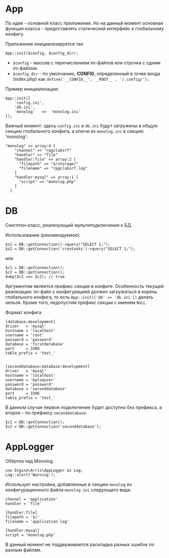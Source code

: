 # App

По идее - основной класс приложения. Но на данный момент основная функция класса - предоставлять статический интерфейс к
глобальному конфигу.

Приложение инициализируется так:

```
App::init($config, $config_dir);
```

- `$config` - массив с перечислением ini-файлов или строчка с одним ini-файлом.
- `$config_dir` - по умолчанию, __CONFIG__, определенный в точке входа (index.php) как `define('__CONFIG__', __ROOT__ . '/.config/');`

Пример инициализации:
```
App::init([
    'config.ini',
    'db.ini',
    'monolog'   =>  'monolog.ini'
]);
```
Важный момент: здесь `config.ini` и `db.ini` будут загружены в общую секцию глобального конфига, а ключи из `monolog.ini` в секцию 'monolog':
```
"monolog" => array:4 [
    "channel" => "rpgclubsrf"
    "handler" => "file"
    "handler:file" => array:2 [
      "filepath" => "$/storage/"
      "filename" => "rpgclubsrf.log"
    ]
    "handler:mysql" => array:1 [
      "script" => "monolog.php"
    ]
  ]

```

# DB

Синглтон-класс, реализующий мультиподключения к БД.

Использование (рекомендуемое):
```
$s1 = DB::getConnection()->query("SELECT 1;");
$s2 = DB::getConnection('crontasks')->query("SELECT 1;");
```

или
```
$c1 = DB::getConnection();
$c2 = DB::getConnection();
dump($c1 === $c2); // true
```

Аргументом является префикс секции в конфиге. Особенность текущей реализации: ini-файл с конфигурацией должен загружаться в корень глобального конфига,
то есть `App::init(['db' => 'db.ini'])` делать нельзя. Кроме того, недопустим префикс секции с именем `NULL`.

Формат конфига
```
[database:development]
driver   = 'mysql'
hostname = 'localhost'
username = 'root'
password = 'password'
database = 'firstdatabase'
port     = 3306
table_prefix = 'test_'


[seconddatabase:database:development]
driver   = 'mysql'
hostname = 'localhost'
username = 'mylsquser'
password = 'password'
database = 'seconddatabase'
port     = 3306
table_prefix = 'test_'
```

В данном случае первое подключение будет доступно без префикса, а второе - по префиксу `seconddatabase`:

```
$c1 = DB::getConnection();
$c2 = DB::getConnection('seconddatabase');
```

# AppLogger

Обёртка над Monolog.

```
use Engine\Arris\AppLogger as Log;
Log::alert('Warning');
```

Использует настройки, добавленные в секцию `monolog` из конфигурационного файла `monolog.ini` следующего вида:
```
channel = 'application'
handler = 'file'

[handler:file]
filepath = '$/'
filename = 'application.log'

[handler:mysql]
script = 'monolog.php'
```

В данный момент не поддерживается раскладка разных ошибок по разным файлам.
